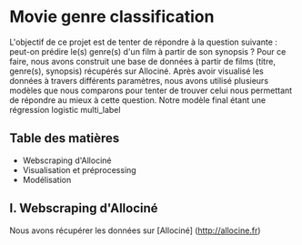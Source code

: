 # Movie genre classification
L'objectif de ce projet est de tenter de répondre à la question suivante : peut-on prédire le(s) genre(s) d'un film à partir de son synopsis ?
Pour ce faire, nous avons construit une base de données à partir de films (titre, genre(s), synopsis) récupérés sur Allociné. Après avoir visualisé les données à travers différents paramètres, nous avons utilisé plusieurs modèles que nous comparons pour tenter de trouver celui nous permettant de répondre au mieux à cette question. 
Notre modèle final étant une régression logistic multi_label

## Table des matières
  * Webscraping d'Allociné
  * Visualisation et préprocessing
  * Modélisation
  
## I. Webscraping d'Allociné
Nous avons récupérer les données sur [Allociné] (http://allocine.fr)
